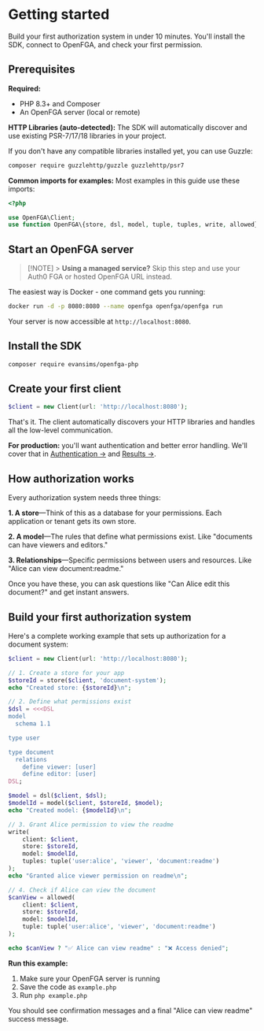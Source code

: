 # Getting started

Build your first authorization system in under 10 minutes. You'll install the SDK, connect to OpenFGA, and check your first permission.

## Prerequisites

**Required:**

- PHP 8.3+ and Composer
- An OpenFGA server (local or remote)

**HTTP Libraries (auto-detected):**
The SDK will automatically discover and use existing PSR-7/17/18 libraries in your project.

If you don't have any compatible libraries installed yet, you can use Guzzle:

```bash
composer require guzzlehttp/guzzle guzzlehttp/psr7
```

**Common imports for examples:**
Most examples in this guide use these imports:

```php
<?php

use OpenFGA\Client;
use function OpenFGA\{store, dsl, model, tuple, tuples, write, allowed};
```

## Start an OpenFGA server

> [!NOTE] > **Using a managed service?** Skip this step and use your Auth0 FGA or hosted OpenFGA URL instead.

The easiest way is Docker - one command gets you running:

```bash
docker run -d -p 8080:8080 --name openfga openfga/openfga run
```

Your server is now accessible at `http://localhost:8080`.

## Install the SDK

```bash
composer require evansims/openfga-php
```

## Create your first client

```php
$client = new Client(url: 'http://localhost:8080');
```

That's it. The client automatically discovers your HTTP libraries and handles all the low-level communication.

**For production:** you'll want authentication and better error handling. We'll cover that in [Authentication →](Authentication.md) and [Results →](Results.md).

## How authorization works

Every authorization system needs three things:

**1. A store**—Think of this as a database for your permissions. Each application or tenant gets its own store.

**2. A model**—The rules that define what permissions exist. Like "documents can have viewers and editors."

**3. Relationships**—Specific permissions between users and resources. Like "Alice can view document:readme."

Once you have these, you can ask questions like "Can Alice edit this document?" and get instant answers.

## Build your first authorization system

Here's a complete working example that sets up authorization for a document system:

```php
$client = new Client(url: 'http://localhost:8080');

// 1. Create a store for your app
$storeId = store($client, 'document-system');
echo "Created store: {$storeId}\n";

// 2. Define what permissions exist
$dsl = <<<DSL
model
  schema 1.1

type user

type document
  relations
    define viewer: [user]
    define editor: [user]
DSL;

$model = dsl($client, $dsl);
$modelId = model($client, $storeId, $model);
echo "Created model: {$modelId}\n";

// 3. Grant Alice permission to view the readme
write(
    client: $client,
    store: $storeId,
    model: $modelId,
    tuples: tuple('user:alice', 'viewer', 'document:readme')
);
echo "Granted alice viewer permission on readme\n";

// 4. Check if Alice can view the document
$canView = allowed(
    client: $client,
    store: $storeId,
    model: $modelId,
    tuple: tuple('user:alice', 'viewer', 'document:readme')
);

echo $canView ? "✅ Alice can view readme" : "❌ Access denied";
```

**Run this example:**

1. Make sure your OpenFGA server is running
2. Save the code as `example.php`
3. Run `php example.php`

You should see confirmation messages and a final "Alice can view readme" success message.
